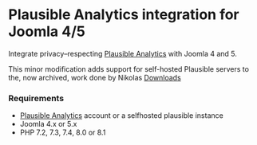 # Plausible Analytics integration for Joomla 4/5

Integrate privacy–respecting [Plausible Analytics](http://plausible.io) with Joomla 4 and 5.

This minor modification adds support for self-hosted Plausible servers to the, now archived, work done by Nikolas
[Downloads](https://github.com/nikosdion/plg_system_plausible/releases)

### Requirements

* [Plausible Analytics](http://plausible.io) account or a selfhosted plausible instance
* Joomla 4.x or 5.x
* PHP 7.2, 7.3, 7.4, 8.0 or 8.1
